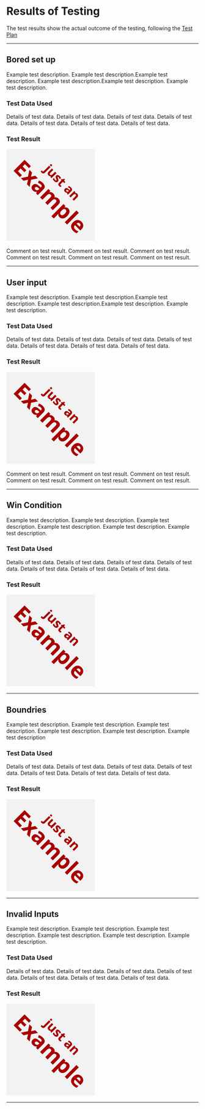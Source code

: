 # Results of Testing

The test results show the actual outcome of the testing, following the [Test Plan](test-plan.md)

---

## Bored set up 

Example test description. Example test description.Example test description. Example test description.Example test description. Example test description.

### Test Data Used

Details of test data. Details of test data. Details of test data. Details of test data. Details of test data. Details of test data. Details of test data.

### Test Result

![example.png](screenshots/example.png)

Comment on test result. Comment on test result. Comment on test result. Comment on test result. Comment on test result. Comment on test result.

---

## User input

Example test description. Example test description.Example test description. Example test description.Example test description. Example test description.

### Test Data Used

Details of test data. Details of test data. Details of test data. Details of test data. Details of test data. Details of test data. Details of test data.

### Test Result

![example.png](screenshots/example.png)

Comment on test result. Comment on test result. Comment on test result. Comment on test result. Comment on test result. Comment on test result.

---
## Win Condition 

Example test description. Example test description. Example test description. Example test description. Example test description. Example test description.

### Test Data Used 

Details of test data. Details of test data. Details of test data. Details of test data. Details of test data. Details of test data. Details of test data.

### Test Result
![example.png](screenshots/example.png)

---

## Boundries

Example test description. Example test description. Example test description. Example test description. Example test description. Example test description

### Test Data Used 

Details of test data. Details of test data. Details of test data. Details of test data. Details of test Data. Details of test data. Details of test data.

### Test Result 

![example.png](screenshots/example.png)

---

## Invalid Inputs 
Example test description. Example test description. Example test description. Example test description. Example test description. Example test description.

### Test Data Used 

Details of test data. Details of test data. Details of test data. Details of test data. Details of test data. Details of test data. Details of test data.

### Test Result

![example.png](screenshots/example.png)

---

